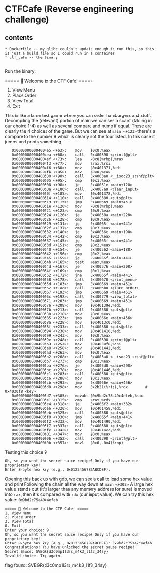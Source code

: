 # CTFCafe (Reverse engineering challenge)

## contents
	* Dockerfile -- my glibc couldn't update enough to run this, so this is just a build file so I could run in a container
	* ctf_cafe -- the binary

## 
Run the binary:

===== 🍔 Welcome to the CTF Cafe! =====
1. View Menu
2. Place Order
3. View Total
0. Exit

This is like a lame text game where you can order hamburgers and stuff. Decompiling the (relevant) portion of main we can see a scanf (takiing in our choice 1-4) as well as several compare and nump if equal. These are clearly the 4 choices of the game. But we can see at `main <+123>` there's a compare to the number 9 which is clearly not the four listed. In this case it jumps and prints something.

```
   0x00000000004004e5 <+63>:    mov    $0x0,%eax
   0x00000000004004ea <+68>:    call   0x400390 <printf@plt>
   0x00000000004004ef <+73>:    lea    -0x8(%rbp),%rax
   0x00000000004004f3 <+77>:    mov    %rax,%rsi
   0x00000000004004f6 <+80>:    mov    $0x401371,%edi
   0x00000000004004fb <+85>:    mov    $0x0,%eax
   0x0000000000400500 <+90>:    call   0x4003a0 <__isoc23_scanf@plt>
   0x0000000000400505 <+95>:    cmp    $0x1,%eax
   0x0000000000400508 <+98>:    je     0x40051e <main+120>
   0x000000000040050a <+100>:   call   0x4007a9 <clear_input>
   0x000000000040050f <+105>:   mov    $0x401378,%edi
   0x0000000000400514 <+110>:   call   0x400380 <puts@plt>
   0x0000000000400519 <+115>:   jmp    0x400669 <main+451>
   0x000000000040051e <+120>:   mov    -0x8(%rbp),%eax
   0x0000000000400521 <+123>:   cmp    $0x9,%eax
   0x0000000000400524 <+126>:   je     0x40058a <main+228>
   0x0000000000400526 <+128>:   cmp    $0x9,%eax
   0x0000000000400529 <+131>:   jg     0x40065f <main+441>
   0x000000000040052f <+137>:   cmp    $0x3,%eax
   0x0000000000400532 <+140>:   je     0x40056c <main+198>
   0x0000000000400534 <+142>:   cmp    $0x3,%eax
   0x0000000000400537 <+145>:   jg     0x40065f <main+441>
   0x000000000040053d <+151>:   cmp    $0x2,%eax
   0x0000000000400540 <+154>:   je     0x400562 <main+188>
   0x0000000000400542 <+156>:   cmp    $0x2,%eax
   0x0000000000400545 <+159>:   jg     0x40065f <main+441>
   0x000000000040054b <+165>:   test   %eax,%eax
   0x000000000040054d <+167>:   je     0x400576 <main+208>
   0x000000000040054f <+169>:   cmp    $0x1,%eax
   0x0000000000400552 <+172>:   jne    0x40065f <main+441>
   0x0000000000400558 <+178>:   call   0x400670 <print_menu>
   0x000000000040055d <+183>:   jmp    0x400669 <main+451>
   0x0000000000400562 <+188>:   call   0x4006b0 <place_order>
   0x0000000000400567 <+193>:   jmp    0x400669 <main+451>
   0x000000000040056c <+198>:   call   0x400779 <view_total>
   0x0000000000400571 <+203>:   jmp    0x400669 <main+451>
   0x0000000000400576 <+208>:   mov    $0x40139e,%edi
   0x000000000040057b <+213>:   call   0x400380 <puts@plt>
   0x0000000000400580 <+218>:   mov    $0x0,%eax
   0x0000000000400585 <+223>:   jmp    0x40066e <main+456>
   0x000000000040058a <+228>:   mov    $0x4013c0,%edi
   0x000000000040058f <+233>:   call   0x400380 <puts@plt>
   0x0000000000400594 <+238>:   mov    $0x401410,%edi
   0x0000000000400599 <+243>:   mov    $0x0,%eax
   0x000000000040059e <+248>:   call   0x400390 <printf@plt>
   0x00000000004005a3 <+253>:   mov    $0x4030f8,%esi
   0x00000000004005a8 <+258>:   mov    $0x401442,%edi
   0x00000000004005ad <+263>:   mov    $0x0,%eax
   0x00000000004005b2 <+268>:   call   0x4003a0 <__isoc23_scanf@plt>
   0x00000000004005b7 <+273>:   cmp    $0x1,%eax
   0x00000000004005ba <+276>:   je     0x4005d0 <main+298>
   0x00000000004005bc <+278>:   mov    $0x401446,%edi
   0x00000000004005c1 <+283>:   call   0x400380 <puts@plt>
   0x00000000004005c6 <+288>:   mov    $0x1,%eax
   0x00000000004005cb <+293>:   jmp    0x40066e <main+456>
   0x00000000004005d0 <+298>:   mov    0x2b21(%rip),%rdx        # 0x4030f8 <key>
   0x00000000004005d7 <+305>:   movabs $0x9bd2c75a49c4efeb,%rax
   0x00000000004005e1 <+315>:   cmp    %rax,%rdx
   0x00000000004005e4 <+318>:   je     0x4005f2 <main+332>
   0x00000000004005e6 <+320>:   mov    $0x401458,%edi
   0x00000000004005eb <+325>:   call   0x400380 <puts@plt>
   0x00000000004005f0 <+330>:   jmp    0x40065f <main+441>
   0x00000000004005f2 <+332>:   mov    $0x401490,%edi
   0x00000000004005f7 <+337>:   call   0x400380 <puts@plt>
   0x00000000004005fc <+342>:   mov    $0x4014cc,%edi
   0x0000000000400601 <+347>:   mov    $0x0,%eax
   0x0000000000400606 <+352>:   call   0x400390 <printf@plt>
   0x000000000040060b <+357>:   movl   $0x0,-0x4(%rbp)
```

Testing this choice 9

```
Oh, so you want the secret sauce recipe? Only if you have our proprietary key!
Enter 8-byte hex key (e.g., 0x0123456789ABCDEF):
```

Opening this back up with gdb, we can see a call to load some hex value and print
Following the chain all the way down at `main <+305>` A large hex value stands out (it's larger than any memory address for sure) is moved into `rax`, then it's compared with `rdx` (our input value). We can try this hex value: `0x9bd2c75a49c4efeb`

```
===== 🍔 Welcome to the CTF Cafe! =====
1. View Menu
2. Place Order
3. View Total
0. Exit
Enter your choice: 9
Oh, so you want the secret sauce recipe? Only if you have our proprietary key!
Enter 8-byte hex key (e.g., 0x0123456789ABCDEF): 0x9bd2c75a49c4efeb
Congratulations! You have unlocked the secret sauce recipe!
Secret Sauce: SVBGR{d3c0mp1l3rs_m4k3_l1f3_34sy}
Invalid choice. Try again.
```

flag found: SVBGR{d3c0mp1l3rs_m4k3_l1f3_34sy}


